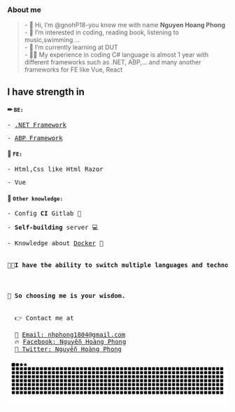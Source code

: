 <h3>About me</h3>
<blockquote>
  - 👋 Hi, I’m @gnohP18-you know me with name <strong>Nguyen Hoang Phong</strong> </br>
  - 👀 I’m interested in coding, reading book, listening to music,swimming ...</br>
  - 🌱 I’m currently learning at DUT</br>
  - 👨‍💻 My experience in coding C# language is almost 1 year with different frameworks such as .NET, ABP,... and many another frameworks for FE like Vue, React
</blockquote>
<h2>I have strength in</h2>
<h4>✏ <code><b>BE</b>:</code></br></h4>

<pre>- <a href="https://dotnet.microsoft.com/en-us/">.NET Framework</a></pre>
<pre>- <a href="https://abp.io/">ABP Framework</a></pre>

<h4>🍕 <code><b>FE</b>:</code></br></h4>

<pre>- Html,Css like Html Razor</pre>
<pre>- Vue</pre>

<h4>🚀 <code><b>Other knowledge</b>:</code></br></h4>

<pre>- Config <b>CI</b> Gitlab 🦊</pre>
<pre>- <b>Self-building</b> server 💻</pre>
<pre>- Knowledge about <a href="https://docs.docker.com/">Docker</a> 🚢</pre>

<pre><h4>🧑‍💻I have the ability to <b>switch multiple languages and technology quickly</b></h4></br><h4>🥰 So choosing me is your wisdom.</h4></pre>
<pre>
  👉 Contact me at</br>
  📧 <a href = "mailto:nhphong1804@gmail.com">Email: nhphong1804@gmail.com</a>
  🔥 <a href = "https://www.facebook.com/tk.sin.33/">Facebook: Nguyễn Hoàng Phong</a>
  🍉<a href = "https://twitter.com/HoangPhongIT"> Twitter: Nguyễn Hoàng Phong</a>
</pre> 

![github contribution grid snake animation](dist/github-user-contribution.svg)
<!---
gnohP18/gnohP18 is a ✨ special ✨ repository because its `README.md` (this file) appears on your GitHub profile.
You can click the Preview link to take a look at your changes.
--->
